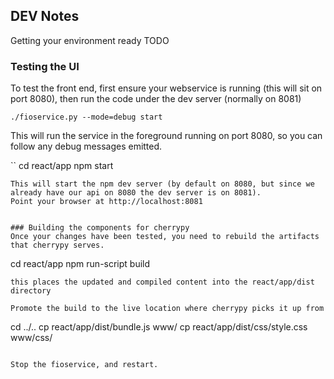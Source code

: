 
## DEV Notes

Getting your environment ready
TODO

### Testing the UI
To test the front end, first ensure your webservice is running (this will sit on port 8080), then run the code under the dev server (normally on 8081)

```
./fioservice.py --mode=debug start
```
This will run the service in the foreground running on port 8080, so you can follow any debug messages emitted.

``
cd react/app
npm start
```
This will start the npm dev server (by default on 8080, but since we already have our api on 8080 the dev server is on 8081).
Point your browser at http://localhost:8081


### Building the components for cherrypy
Once your changes have been tested, you need to rebuild the artifacts that cherrypy serves.
```
cd react/app
npm run-script build
```
this places the updated and compiled content into the react/app/dist directory

Promote the build to the live location where cherrypy picks it up from
```
cd ../..
cp react/app/dist/bundle.js www/
cp react/app/dist/css/style.css www/css/
```

Stop the fioservice, and restart.



